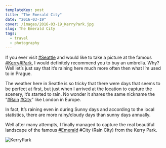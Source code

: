 ```yaml
---
templateKey: post
title: "The Emerald City"
date: "2016-03-19"
cover: /images/2016-03-19_KerryPark.jpg
slug: The Emerald City
tags:
  - travel
  - photography
---
```


If you ever visit [‪#‎Seattle‬](https://www.facebook.com/hashtag/seattle?source=feed_text) and would like to take a picture at the famous [‪#‎Kerry‬](https://www.facebook.com/hashtag/kerry?source=feed_text)[‪#‎Park‬](https://www.facebook.com/hashtag/park?source=feed_text), I would definitely recommend you to buy an umbrella. Why? Well let’s just say that it’s raining here much more often then what I’m used to in Prague.

The weather here in Seattle is so tricky that there were days that seems to be perfect at first, but just when I arrived at the location to capture the scenery, it’s started to rain. No wonder it shares the same nickname the “[‪#‎Rain‬](https://www.facebook.com/hashtag/rain?source=feed_text) [‪#‎City‬](https://www.facebook.com/hashtag/city?source=feed_text)” like London in Europe.

In fact, It’s raining even in during Sunny days and according to the local statistics, there are more rainy/cloudy days than sunny days annually.

Well after many attempts, I finally managed to capture the real beautiful landscape of the famous [‪#‎Emerald‬](https://www.facebook.com/hashtag/emerald?source=feed_text) #City (Rain City) from the Kerry Park.

![KerryPark](/img/2016-03-19_KerryPark.jpg 'KerryPark')

